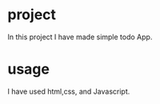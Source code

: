 # project
In this project I have made simple todo App.
# usage
I have used html,css, and Javascript.